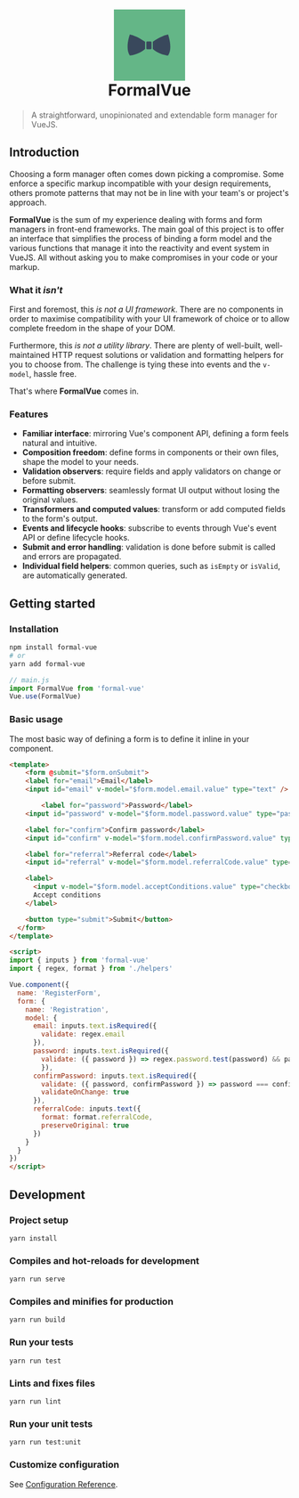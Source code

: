 <h1 style="text-align:center">
	<svg xmlns="http://www.w3.org/2000/svg" width="128" height="128" viewBox="0 0 500 500">
	  <path fill="#64b687" d="M0 0h500v500H0z"/>
  	<path fill="#39485c" d="M219 226.8v51c-49.7 43.1-107.2 45.7-107.2 45.7-35.3-51 0-147.7 0-147.7s41.9 5.3 107.2 51zm54.2 0v51c49.7 43.1 107.2 45.7 107.2 45.7 35.3-51 0-147.7 0-147.7s-41.9 5.3-107.2 51zM258.3 279h-24.5c-3.3 0-6-2.7-6-6v-42c0-3.3 2.7-6 6-6h24.5c3.3 0 6 2.7 6 6v42c0 3.3-2.7 6-6 6z"/>
	</svg>
  <br/>
  FormalVue
</h1>

> A straightforward, unopinionated and extendable form manager for VueJS.

## Introduction

Choosing a form manager often comes down picking a compromise. Some enforce a specific markup incompatible with your design requirements, others promote patterns that may not be in line with your team's or project's approach.

**FormalVue** is the sum of my experience dealing with forms and form managers in front-end frameworks. The main goal of this project is to offer an interface that simplifies the process of binding a form model and the various functions that manage it into the reactivity and event system in VueJS. All without asking you to make compromises in your code or your markup.

### What it *isn't*

First and foremost, this *is not a UI framework*. There are no components in order to maximise compatibility with your UI framework of choice or to allow complete freedom in the shape of your DOM.

Furthermore, this *is not a utility library*. There are plenty of well-built, well-maintained HTTP request solutions or validation and formatting helpers for you to choose from. The challenge is tying these into events and the `v-model`, hassle free.

That's where **FormalVue** comes in.

### Features

- **Familiar interface**: mirroring Vue's component API, defining a form feels natural and intuitive.
- **Composition freedom**: define forms in components or their own files, shape the model to your needs.
- **Validation observers**: require fields and apply validators on change or before submit.
- **Formatting observers**: seamlessly format UI output without losing the original values.
- **Transformers and computed values**: transform or add computed fields to the form's output.
- **Events and lifecycle hooks**: subscribe to events through Vue's event API or define lifecycle hooks.
- **Submit and error handling**: validation is done before submit is called and errors are propagated.
- **Individual field helpers**: common queries, such as `isEmpty` or `isValid`, are automatically generated.

## Getting started

### Installation

```bash
npm install formal-vue
# or
yarn add formal-vue
```

```javascript
// main.js
import FormalVue from 'formal-vue'
Vue.use(FormalVue)
```

### Basic usage

The most basic way of defining a form is to define it inline in your component.

```html
<template>
	<form @submit="$form.onSubmit">
    <label for="email">Email</label>
   	<input id="email" v-model="$form.model.email.value" type="text" />

		<label for="password">Password</label>
   	<input id="password" v-model="$form.model.password.value" type="password" />

    <label for="confirm">Confirm password</label>
    <input id="confirm" v-model="$form.model.confirmPassword.value" type="password" />

    <label for="referral">Referral code</label>
    <input id="referral" v-model="$form.model.referralCode.value" type="text" />

    <label>
      <input v-model="$form.model.acceptConditions.value" type="checkbox" />
      Accept conditions
    </label>

    <button type="submit">Submit</button>
  </form>
</template>

<script>
import { inputs } from 'formal-vue'
import { regex, format } from './helpers'

Vue.component({
  name: 'RegisterForm',
  form: {
    name: 'Registration',
    model: {
      email: inputs.text.isRequired({ 
        validate: regex.email
      }),
      password: inputs.text.isRequired({ 
      	validate: ({ password }) => regex.password.test(password) && password.length > 5
  		}),
      confirmPassword: inputs.text.isRequired({
        validate: ({ password, confirmPassword }) => password === confirmPassword,
        validateOnChange: true
      }),
      referralCode: inputs.text({
        format: format.referralCode,
        preserveOriginal: true
      })
    }
  }
})
</script>
```

## Development

### Project setup

```
yarn install
```

### Compiles and hot-reloads for development

```
yarn run serve
```

### Compiles and minifies for production

```
yarn run build
```

### Run your tests

```
yarn run test
```

### Lints and fixes files

```
yarn run lint
```

### Run your unit tests

```
yarn run test:unit
```

### Customize configuration

See [Configuration Reference](https://cli.vuejs.org/config/).
